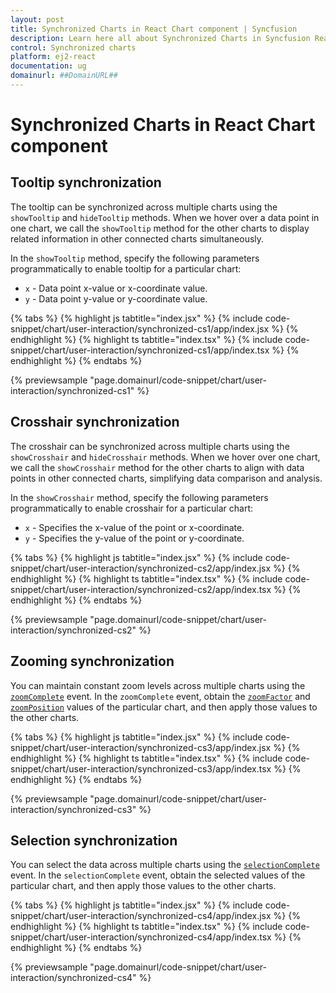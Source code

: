 ```yaml
---
layout: post
title: Synchronized Charts in React Chart component | Syncfusion
description: Learn here all about Synchronized Charts in Syncfusion React Chart component of Syncfusion Essential JS 2 and more.
control: Synchronized charts
platform: ej2-react
documentation: ug
domainurl: ##DomainURL##
---
```


# Synchronized Charts in React Chart component

## Tooltip synchronization

The tooltip can be synchronized across multiple charts using the `showTooltip` and `hideTooltip` methods. When we hover over a data point in one chart, we call the `showTooltip` method for the other charts to display related information in other connected charts simultaneously.

In the `showTooltip` method, specify the following parameters programmatically to enable tooltip for a particular chart:

* `x` - Data point x-value or x-coordinate value.
* `y` - Data point y-value or y-coordinate value.

{% tabs %}
{% highlight js tabtitle="index.jsx" %}
{% include code-snippet/chart/user-interaction/synchronized-cs1/app/index.jsx %}
{% endhighlight %}
{% highlight ts tabtitle="index.tsx" %}
{% include code-snippet/chart/user-interaction/synchronized-cs1/app/index.tsx %}
{% endhighlight %}
{% endtabs %}

{% previewsample "page.domainurl/code-snippet/chart/user-interaction/synchronized-cs1" %}

## Crosshair synchronization

The crosshair can be synchronized across multiple charts using the `showCrosshair` and `hideCrosshair` methods. When we hover over one chart, we call the `showCrosshair` method for the other charts to align with data points in other connected charts, simplifying data comparison and analysis.

In the `showCrosshair` method, specify the following parameters programmatically to enable crosshair for a particular chart:

* `x` - Specifies the x-value of the point or x-coordinate.
* `y` - Specifies the y-value of the point or y-coordinate.

{% tabs %}
{% highlight js tabtitle="index.jsx" %}
{% include code-snippet/chart/user-interaction/synchronized-cs2/app/index.jsx %}
{% endhighlight %}
{% highlight ts tabtitle="index.tsx" %}
{% include code-snippet/chart/user-interaction/synchronized-cs2/app/index.tsx %}
{% endhighlight %}
{% endtabs %}

{% previewsample "page.domainurl/code-snippet/chart/user-interaction/synchronized-cs2" %}

## Zooming synchronization

You can maintain constant zoom levels across multiple charts using the [`zoomComplete`](https://ej2.syncfusion.com/react/documentation/api/chart/iZoomCompleteEventArgs/) event. In the `zoomComplete` event, obtain the [`zoomFactor`](https://ej2.syncfusion.com/react/documentation/api/chart/iZoomCompleteEventArgs/#currentzoomfactor) and [`zoomPosition`](https://ej2.syncfusion.com/react/documentation/api/chart/iZoomCompleteEventArgs/#currentzoomposition) values of the particular chart, and then apply those values to the other charts.

{% tabs %}
{% highlight js tabtitle="index.jsx" %}
{% include code-snippet/chart/user-interaction/synchronized-cs3/app/index.jsx %}
{% endhighlight %}
{% highlight ts tabtitle="index.tsx" %}
{% include code-snippet/chart/user-interaction/synchronized-cs3/app/index.tsx %}
{% endhighlight %}
{% endtabs %}

{% previewsample "page.domainurl/code-snippet/chart/user-interaction/synchronized-cs3" %}

## Selection synchronization

You can select the data across multiple charts using the [`selectionComplete`](https://ej2.syncfusion.com/react/documentation/api/chart/iSelectionCompleteEventArgs/) event. In the `selectionComplete` event, obtain the selected values of the particular chart, and then apply those values to the other charts.

{% tabs %}
{% highlight js tabtitle="index.jsx" %}
{% include code-snippet/chart/user-interaction/synchronized-cs4/app/index.jsx %}
{% endhighlight %}
{% highlight ts tabtitle="index.tsx" %}
{% include code-snippet/chart/user-interaction/synchronized-cs4/app/index.tsx %}
{% endhighlight %}
{% endtabs %}

{% previewsample "page.domainurl/code-snippet/chart/user-interaction/synchronized-cs4" %}